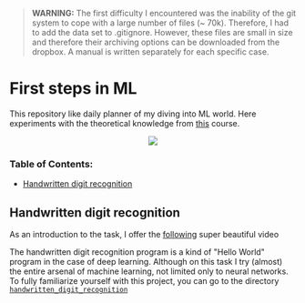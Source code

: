 > **WARNING:** The first difficulty I encountered was the inability of the git system to cope with a large number of files (~ 70k). Therefore, I  had to add the data set to .gitignore. However, these files are small in size and therefore their archiving options can be downloaded from the dropbox. A manual is written separately for each specific case.

# First steps in ML
This repository like daily planner of my diving into ML world. Here experiments with the theoretical knowledge from [this](https://academy.yandex.ru/handbook/ml) course.

<p align="center">
    <a href="https://academy.yandex.ru/dataschool/book"><img src="https://yastatic.net/s3/ml-handbook/admin/cover_d427f10de8.png"></a>
</p>






### Table of Contents:

-  [Handwritten digit recognition](#handwritten-digit-recognition)


## Handwritten digit recognition
As an introduction to the task, I offer the [following](https://youtu.be/aircAruvnKk) super beautiful video

The handwritten digit recognition program is a kind of "Hello World" program in the case of deep learning. Although on this task I try (almost) the entire arsenal of machine learning, not limited only to neural networks. To fully familiarize yourself with this project, you can go to the directory [`handwritten_digit_recognition`](https://github.com/a-arakelian/first-steps-in-ML/tree/main/handwritten_digit_recognition)
